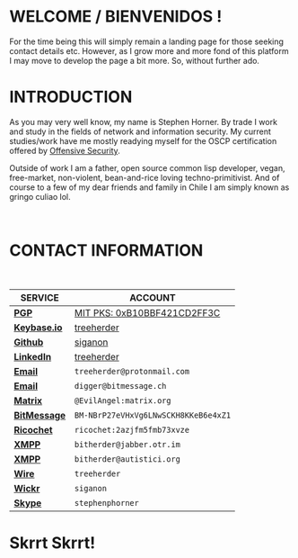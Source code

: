 # WELCOME / BIENVENIDOS !

For the time being this will simply remain a landing page for those seeking contact details etc. However, as I grow more and more fond of this platform I may move to develop the page a bit more. So, without further ado.  

# INTRODUCTION

As you may very well know, my name is Stephen Horner. By trade I work and study in the fields of network and information security. My current studies/work have me mostly readying myself for the OSCP certification offered by [Offensive Security](https://www.offensive-security.com/information-security-certifications/oscp-offensive-security-certified-professional/).

Outside of work I am a father, open source common lisp developer, vegan, free-market, non-violent, bean-and-rice loving techno-primitivist. And of course to a few of my dear friends and family in Chile I am simply known as gringo culiao lol.  

<br />

# CONTACT INFORMATION
<br />

**SERVICE** | **ACCOUNT**
------------ | -------------
**[PGP](https://www.gnupg.org)** | [MIT PKS: 0xB10BBF421CD2FF3C](https://pgp.mit.edu/pks/lookup?op=get&search=0xB10BBF421CD2FF3C)
**[Keybase.io](https://keybase.io)** | [treeherder](https://keybase.io/treeherder)
**[Github](https://github.com)** | [siganon](https://siganon.github.io/contact)
**[LinkedIn](https://www.linkedin.com)** | [treeherder](https://www.linkedin.com/in/treeherder/)
**[Email](https://www.protonmail.com)** | `treeherder@protonmail.com`
**[Email](https://bitmessage.ch)** | `digger@bitmessage.ch`
**[Matrix](https://riot.im/app/)** | `@EvilAngel:matrix.org`
**[BitMessage](https://github.com/Bitmessage/PyBitmessage)** | `BM-NBrP27eVHxVg6LNwSCKH8KKeB6e4xZ1`
**[Ricochet](https://ricochet.im/)** | `ricochet:2azjfm5fmb73xvze`
**[XMPP](https://conversations.im/)** | `bitherder@jabber.otr.im`
**[XMPP](https://conversations.im/)** | `bitherder@autistici.org`
**[Wire](https://wire.com/en/)** | `treeherder`
**[Wickr](https://www.wickr.com/)** | `siganon` 
**[Skype](https://jitsi.org/)** | `stephenphorner`

# Skrrt Skrrt!

